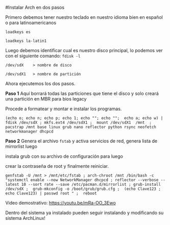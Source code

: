 #Instalar Arch en dos pasos

Primero debemos tener nuestro teclado en nuestro idioma bien en español o para latinoamericanos

`loadkeys es`

`loadkeys la-latin1`

Luego debemos identificar cual es nuestro disco principal, lo podemos ver con el siguiente comando:
`fdisk -l`
```
/dev/sdX    > nombre de disco

/dev/sdX1   > nombre de partición
```

Ahora ejecutemos los dos pasos.

**Paso 1**
Aquí borrará todas las particiones que tiene el disco y solo creará una partición en MBR para bios legacy

Procede a formatear y montar e instalar los programas.

`(echo o; echo n; echo p; echo 1; echo ""; echo "";  echo a; echo w) | fdisk /dev/sdX ; mkfs.ext4 /dev/sdX1 ;  mount /dev/sdX1  /mnt  ;  pacstrap /mnt base linux grub nano reflector python rsync neofetch networkmanager dhcpcd`

**Paso 2**
Genera el archivo `fstab` y activa servicios de red, genera lista de mirrorlist luego 

instala grub con su archivo de configuración para luego

crear la contraseña de root y finalmente reiniciar.

`genfstab -U /mnt > /mnt/etc/fstab ; arch-chroot /mnt /bin/bash -c "systemctl enable --now NetworkManager dhcpcd ; reflector --verbose --latest 10 --sort rate --save /etc/pacman.d/mirrorlist ; grub-install /dev/sdX ;  grub-mkconfig -o /boot/grub/grub.cfg ;  (echo Clave123 ; echo Clave123) | passwd root " ;  reboot`

Video demostrativo: https://youtu.be/mRa-OO_3Ewo

Dentro del sistema ya instalado pueden seguir instalando y modificando su sistema ArchLinux! 
